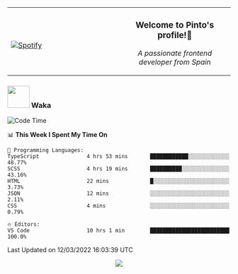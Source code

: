 <table width="100%" align="center"> 
  <tr>
  <td width="50%">
      
&nbsp; <br> [![Spotify](https://novatorem-zeta-rust.vercel.app/api/spotify)](https://open.spotify.com/user/novatorem-zeta-rust)

  </td>
  <td width="50%">
    <h3 align="center">Welcome to Pinto's profile!👋</h3>
    <p align="center"><em>A passionate frontend developer from Spain</em></p>
  </td>
  </table>

### <img src="https://media.giphy.com/media/VgCDAzcKvsR6OM0uWg/giphy.gif" width="50"> Waka

  <!--START_SECTION:waka-->
![Code Time](http://img.shields.io/badge/Code%20Time-129%20hrs%2058%20mins-blue)

📊 **This Week I Spent My Time On** 

```text
💬 Programming Languages: 
TypeScript               4 hrs 53 mins       ████████████░░░░░░░░░░░░░   48.77% 
SCSS                     4 hrs 19 mins       ██████████░░░░░░░░░░░░░░░   43.16% 
HTML                     22 mins             █░░░░░░░░░░░░░░░░░░░░░░░░   3.73% 
JSON                     12 mins             ░░░░░░░░░░░░░░░░░░░░░░░░░   2.11% 
CSS                      4 mins              ░░░░░░░░░░░░░░░░░░░░░░░░░   0.79%

🔥 Editors: 
VS Code                  10 hrs 1 min        █████████████████████████   100.0%

```


 Last Updated on 12/03/2022 16:03:39 UTC
<!--END_SECTION:waka-->

<div align="center">
<img src="https://github-readme-stats-gilt-tau.vercel.app/api/top-langs/?username=pinto-hub&layout=compact&theme=dracula" />
</div>
